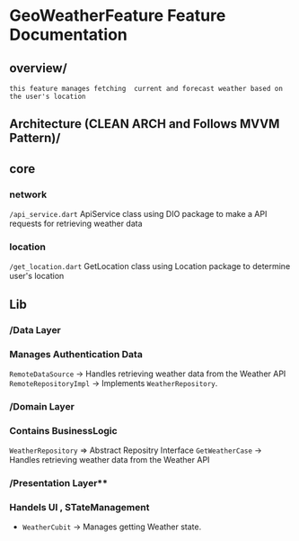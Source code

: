 # GeoWeatherFeature Feature Documentation
## overview/
    this feature manages fetching  current and forecast weather based on the user's location

## Architecture (CLEAN ARCH and Follows MVVM Pattern)/
## core
### network
 `/api_service.dart`
    ApiService class using DIO package to make a API requests  for 
    retrieving  weather data
### location
 `/get_location.dart`
    GetLocation class using Location package to determine user's location 
## Lib
###  /Data Layer 
### Manages Authentication Data
 `RemoteDataSource` → Handles retrieving weather data from the Weather API
 `RemoteRepositoryImpl` → Implements `WeatherRepository`.

###  /Domain Layer
### Contains BusinessLogic 
 `WeatherRepository` => Abstract Repositry Interface
 `GetWeatherCase` → Handles retrieving weather data from the Weather API

### /Presentation Layer**
### Handels UI , STateManagement
- `WeatherCubit` → Manages getting Weather state.